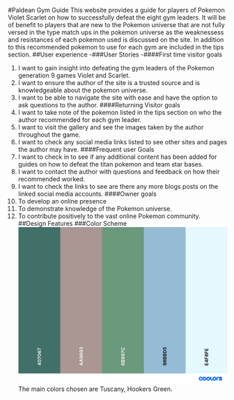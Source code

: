 #Paldean Gym Guide
This website provides a guide for players of Pokemon Violet Scarlet on how to successfully defeat the eight gym leaders. It will be of benefit to players that are new to the Pokemon universe that are not fully versed in the type match ups in the pokemon universe as the weaknessess and resistances of each pokemon used is discussed on the site. In addition to this recommended pokemon to use for each gym are included in the tips section.
##User experience
-###User Stories
-####First time visitor goals
1. I want to gain insight into defeating the gym leaders of the Pokemon generation 9 games Violet and Scarlet.
2. I want to ensure the author of the site is a trusted source and is knowledgeable about the pokemon universe.
3. I want to be able to navigate the site with ease and have the option to ask questions to the author.
####Returning Visitor goals
1. I want to take note of the pokemon listed in the tips section on who the author recommended for each gym leader.
2. I want to visit the gallery and see the images taken by the author throughout the game.
3. I want to check any social media links listed to see other sites and pages the author may have.
####Frequent user Goals
1. I want to check in to see if any additional content has been added for guides on how to defeat the titan pokemon and team star bases.
2. I want to contact the author with questions and feedback on how their recommended worked.
3. I want to check the links to see are there any more blogs posts on the linked social media accounts.
####Owner goals
1. To develop an online presence
2. To demonstrate knowledge of the Pokemon universe.
3. To contribute positively to the vast online Pokemon community.
##Design Features
###Color Scheme
![coolors](assets/images/palette.png)
The main colors chosen are Tuscany, Hookers Green.
